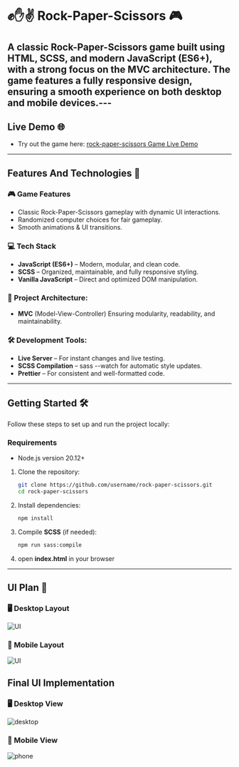 # ✊✋✌️ Rock-Paper-Scissors 🎮

A classic Rock-Paper-Scissors game built using **HTML**, **SCSS**, and modern **JavaScript (ES6+)**, with a strong focus on the **MVC architecture**. The game features a fully **responsive design**, ensuring a smooth experience on both desktop and mobile devices.---
---

## Live Demo 🌐 
- Try out the game here: [rock-paper-scissors Game Live Demo](https://adimalka14.github.io/rock-paper-scissors/)
---
## Features And Technologies 🚀 

### 🎮 Game Features
-  Classic Rock-Paper-Scissors gameplay with dynamic UI interactions.
-  Randomized computer choices for fair gameplay.
-  Smooth animations & UI transitions.

### 💻 Tech Stack
-  **JavaScript (ES6+)** – Modern, modular, and clean code.
-  **SCSS** – Organized, maintainable, and fully responsive styling.
-  **Vanilla JavaScript** – Direct and optimized DOM manipulation.

### 📂 Project Architecture:
- **MVC** (Model-View-Controller) Ensuring modularity, readability, and maintainability.

### 🛠 Development Tools:
- **Live Server** – For instant changes and live testing.
- **SCSS Compilation** – sass --watch for automatic style updates.
- **Prettier** – For consistent and well-formatted code.

---
## Getting Started 🛠️
Follow these steps to set up and run the project locally:

### Requirements
- Node.js version 20.12+

1. Clone the repository:
   ```bash
   git clone https://github.com/username/rock-paper-scissors.git
   cd rock-paper-scissors

2. Install dependencies:

   ```bash
   npm install
3. Compile **SCSS** (if needed):
   ```bash
   npm run sass:compile

4. open **index.html** in your browser
---

## UI Plan 🧠
### 🖥️ Desktop Layout
![UI](public/plan/desktop.plan.png)
### 📱 Mobile Layout
![UI](public/plan/phone.plan.png)

## Final UI Implementation

### 🖥️ Desktop View
![desktop](public/desktop.png)
### 📱 Mobile View
![phone](public/phone.png)
